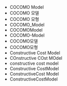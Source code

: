 ﻿- COCOMO Model
- COCOMO 모델
- COCOMO 모형
- COCOMO_Model
- COCOMOModel
- COCOMO-Model
- COCOMO모델
- COCOMO모형
- Constructive Cost Model
- COnstructive COst MOdel
- constructive cost model
- Constructive CostModel
- ConstructiveCost Model
- ConstructiveCostModel
